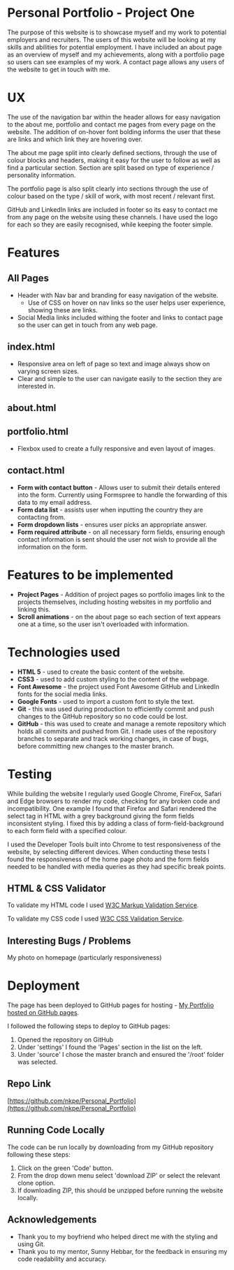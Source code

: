 
<!-- Criteria 

Write a README.md file for your project that explains what the project does and the value that it provides to its users. Attribute any code from other sources. Document all testing procedures and findings. -->

# Personal Portfolio - Project One
<!-- explains what the project does and the value that it provides to its users. -->


The purpose of this website is to showcase myself and my work to potential employers and recruiters. The users of this website will be looking at my skills and abilities for potential employment. I have included an about page as an overview of myself and my achievements, along with a portfolio page so users can see examples of my work. A contact page allows any users of the website to get in touch with me.

# UX

The use of the navigation bar within the header allows for easy navigation to the about me, portfolio and contact me pages from every page on the website. The addition of on-hover font bolding informs the user that these are links and which link they are hovering over.

The about me page split into clearly defined sections, through the use of colour blocks and headers, making it easy for the user to follow as well as find a particular section. Section are split based on type of experience / personality information. 

The portfolio page is also split clearly into sections through the use of colour based on the type / skill of work, with most recent / relevant first.  

GitHub and LinkedIn links are included in footer so its easy to contact me from any page on the website using these channels. I have used the logo for each so they are easily recognised, while keeping the footer simple.

# Features
## All Pages
* Header with Nav bar and branding for easy navigation of the website. 
    * Use of CSS on hover on nav links so the user helps user experience, showing these are links. 
* Social Media links included withing the footer and links to contact page so the user can get in touch from any web page. 

## index.html
* Responsive area on left of page so text and image always show on varying screen sizes. 
* Clear and simple to the user can navigate easily to the section they are interested in. 

## about.html


## portfolio.html
* Flexbox used to create a fully responsive and even layout of images. 
## contact.html
* **Form with contact button** - Allows user to submit their details entered into the form. Currently using Formspree to handle the forwarding of this data to my email address. 
* **Form data list** - assists user when inputting the country they are contacting from.
* **Form dropdown lists** - ensures user picks an appropriate answer.
* **Form required attribute** - on all necessary form fields, ensuring enough contact information is sent should the user not wish to provide all the information on the form. 

# Features to be implemented
* **Project Pages** - Addition of project pages so portfolio images link to the projects themselves, including hosting websites in my portfolio and linking this.
* **Scroll animations** - on the about page so each section of text appears one at a time, so the user isn't overloaded with information.  

# Technologies used
* **HTML 5** - used to create the basic content of the website.
* **CSS3** - used to add custom styling to the content of the webpage. 
* **Font Awesome** - the project used Font Awesome GitHub and LinkedIn fonts for the social media links.
* **Google Fonts** - used to import a custom font to style the text. 
* **Git** - this was used during production to efficiently commit and push changes to the GitHub repository so no code could be lost. 
* **GitHub** - this was used to create and manage a remote repository which holds all commits and pushed from Git. I made uses of the repository branches to separate and track working changes, in case of bugs, before committing new changes to the master branch.

# Testing
While building the website I regularly used Google Chrome, FireFox, Safari and Edge browsers to render my code, checking for any broken code and incompatibility. One example I found that Firefox and Safari rendered the select tag in HTML with a grey background giving the form fields inconsistent styling. I fixed this by adding a class of form-field-background to each form field with a specified colour. 

I used the Developer Tools built into Chrome to test responsiveness of the website, by selecting different devices. When conducting these tests I found the responsiveness of the home page photo and the form fields needed to be handled with media queries as they had specific break points.  

## HTML & CSS Validator   
To validate my HTML code I used [W3C Markup Validation Service](https://validator.w3.org/#validate_by_upload).

To validate my CSS code I used [W3C CSS Validation Service](https://jigsaw.w3.org/css-validator/#validate_by_upload).
## Interesting Bugs / Problems
My photo on homepage (particularly responsiveness)
# Deployment

The page has been deployed to GitHub pages for hosting - [My Portfolio hosted on GitHub pages](https://nkpe.github.io/Personal_Portfolio/index.html).

I followed the following steps to deploy to GitHub pages: 

1. Opened the repository on GitHub
2. Under 'settings' I found the 'Pages' section in the list on the left. 
3. Under 'source' I chose the master branch and ensured the '/root' folder was selected. 


## Repo Link
[https://github.com/nkpe/Personal_Portfolio](https://github.com/nkpe/Personal_Portfolio)
## Running Code Locally
The code can be run locally by downloading from my GitHub repository following these steps: 

1. Click on the green 'Code' button.
2. From the drop down menu select 'download ZIP' or select the relevant clone option.
3. If downloading ZIP, this should be unzipped before running the website locally. 


<!-- # Credits

## Content


## Media
  -->
## Acknowledgements 
* Thank you to my boyfriend who helped direct me with the styling and using Git.
* Thank you to my mentor, Sunny Hebbar, for the feedback in ensuring my code readability and accuracy.  
